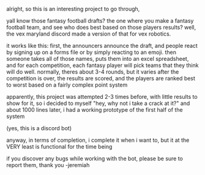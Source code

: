 alright, so this is an interesting project to go through,

yall know those fantasy football drafts? the one where you make a fantasy football team,
and see who does best based on those players results? well, the vex maryland discord made a
version of that for vex robotics.

it works like this:
first, the announcers announce the draft, and people react by signing up on a forms file or by simply reacting
to an emoji.
then someone takes all of those names, puts them into an excel spreadsheet, and for each competition, each fantasy
player will pick teams that they think will do well. normally, theres about 3-4 rounds, but it varies
after the competition is over, the results are scored, and the players are ranked best to worst based on a fairly
complex point system

apparently, this project was attempted 2-3 times before, with little results to show for it, so i decided to myself
"hey, why not i take a crack at it?" and about 1000 lines later, i had a working prototype of the first half of the system

(yes, this is a discord bot)

anyway, in terms of completion, i complete it when i want to, but it at the VERY least is functional for the time being

if you discover any bugs while working with the bot, please be sure to report them, thank you
-jeremiah
